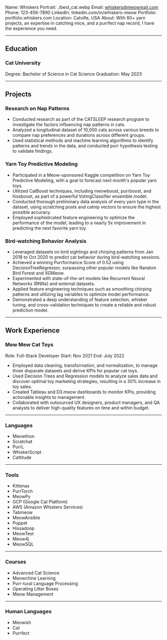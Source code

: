 Name: Whiskers
Portrait: ./best_cat.webp
Email: whiskers@meowmail.com
Phone: 123-456-7890
LinkedIn: linkedin.com/in/whiskers-meow
Portfolio: portfolio.whiskers.com
Location: Catville, USA
About: With 80+ yarn projects, an expertise in catching mice, and a purrfect nap record, I have the experience you need.

---

## Education

### Cat University
Degree: Bachelor of Science in Cat Science
Graduation: May 2023

---

## Projects

### Research on Nap Patterns
- Conducted research as part of the CATSLEEP research program to investigate the factors influencing nap patterns in cats.
- Analyzed a longitudinal dataset of 10,000 cats across various breeds to compare nap preferences and durations across different groups.
- Used statistical methods and machine learning algorithms to identify patterns and trends in the data, and conducted purr hypothesis testing to validate findings.

### Yarn Toy Predictive Modeling
- Participated in a Meow-sponsored Kaggle competition on Yarn Toy Predictive Modeling, with a goal to forecast next month's popular yarn toys.
- Utilized CatBoost techniques, including meowboost, purrboost, and hissboost, as part of a powerful VotingClassifier ensemble model.
- Conducted thorough preliminary data analysis of every yarn type in the dataset, using scratching posts and catnip vectors to ensure the highest possible accuracy.
- Employed sophisticated feature engineering to optimize the performance of the model, leading to a nearly 5x improvement in predicting the next favorite yarn toy.

### Bird-watching Behavior Analysis
- Leveraged datasets on bird sightings and chirping patterns from Jan 2018 to Oct 2020 to predict cat behavior during bird-watching sessions.
- Achieved a winning Purrformance Score of 0.52 using DecisionTreeRegressor, surpassing other popular models like Random Bird Forest and XGMeow.
- Experimented with state-of-the-art models like Recurrent Neural Networks (RNNs) and external datasets.
- Applied feature engineering techniques such as smoothing chirping patterns and utilizing lag variables to optimize model performance.
- Demonstrated a deep understanding of feature selection, whisker tuning, and cross-validation techniques to create a reliable and robust prediction model.

---

## Work Experience

### Mew Mew Cat Toys
Role: Full-Stack Developer
Start: Nov 2021
End: July 2022
- Employed data cleaning, transformation, and normalization, to manage three disparate datasets and derive KPIs for popular cat toys.
- Used Decision Trees and Regression models to analyze sales data and discover optimal toy marketing strategies, resulting in a 30% increase in toy sales.
- Created Tableau and D3.meow dashboards to monitor KPIs, providing actionable insights to management.
- Collaborated with outsourced UX designers, product managers, and QA analysts to deliver high-quality features on time and within budget.

---

### Languages
- Meowthon
- Scratchat
- PurrL
- WhiskerScript
- Cattitude

---

### Tools
- Kittenas
- PurrTorch
- MeowPy
- GCP (Google Cat Platform)
- AWS (Amazon Whiskers Services)
- Tabmeow
- MeowAnsible
- Puppet
- Hissadoop
- MeowTest
- Meow4j
- MeowSQL

---

### Courses
- Advanced Cat Science
- Meowchine Learning
- Purr-tural Language Processing
- Operating Litter Boxes
- Meow Management

---

### Human Languages
- Meowish
- Cat
- Purrfect
